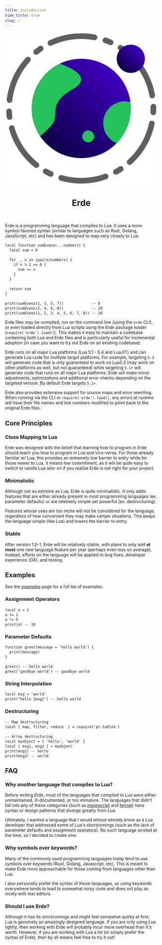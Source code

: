 ```yaml
---
title: Introduction
hide_title: true
slug: /
---
```


<center>

![Erde Logo](../../static/logo.svg)

# Erde

</center>

<br />

Erde is a programming language that compiles to Lua. It uses a more symbol
favored syntax (similar to languages such as Rust, Golang, JavaScript, etc) and
has been designed to map very closely to Lua.

```erde
local function sumEvens(...numbers) {
  local sum = 0

  for _, n in ipairs(numbers) {
    if n % 2 == 0 {
      sum += n
    }
  }

  return sum
}

print(sumEvens(1, 3, 5, 7))             -- 0
print(sumEvens(2, 4, 6, 8))             -- 20
print(sumEvens(1, 2, 3, 4, 5, 6, 7, 8)) -- 20
```

Erde files may be compiled, run on the command line (using the `erde` CLI), or
even loaded directly from Lua scripts using the Erde package loader 
(`require('erde').load()`). This makes it easy to maintain a codebase containing
both Lua and Erde files and is particularly useful for incremental adoption 
(in case you want to try out Erde on an existing codebase).

Erde runs on all major Lua platforms (Lua 5.1 - 5.4 and LuaJIT) and can generate
Lua code for multiple target platforms. For example, targeting `5.3` will
generate code that is only guaranteed to work on Lua5.3 (may work on other
platforms as well, but not guaranteed) while targeting `5.1+` will generate code
that runs on all major Lua platforms. Erde will make minor adjustments,
optimizations and additional error checks depending on the targeted version. By
default Erde targets `5.1+`.

Erde also provides extensive support for source maps and error rewriting. When
running via the CLI or `require('erde').load()`, any errors at runtime will have
their file names and line numbers modified to point back to the original Erde
files.

## Core Principles

### Close Mapping to Lua

Erde was designed with the belief that learning how to program in Erde should
teach you how to program in Lua and vice-versa. For those already familiar w/
Lua, this provides an extremely low barrier to entry while for those newer to
Lua, it means low commitment, as it will be quite easy to switch to vanilla Lua
later on if you realize Erde is not right for your project.

### Minimalistic

Although not as extreme as Lua, Erde is quite minimalistic. It only adds
features that are either already present in most programming languages
(ex. parameter defaults) or are relatively simple yet powerful (ex. destructuring).

Features whose uses are too niche will not be considered for the language,
regardless of how convenient they may make certain situations. This keeps the
language simple (like Lua) and lowers the barrier to entry.

### Stable

After version 1.0-1, Erde will be relatively stable, with plans to only add
**at most** one new language feature per year (perhaps even less on average).
Instead, efforts on the language will be applied to bug fixes, developer
experience (DX), and tooling.

## Examples

See the [examples](/examples) page for a full list of examples.

### Assignment Operators

```erde
local a = 1
a += 1
a *= 5
print(a) -- 10
```

### Parameter Defaults

```erde
function greet(message = 'hello world') {
  print(message)
}

greet() -- hello world
greet('goodbye world') -- goodbye world
```

### String Interpolation

```erde
local msg = 'world'
print("hello {msg}") -- hello world
```

### Destructuring

```erde
-- Map destructuring
local { map, filter, reduce  } = require('pl.tablex')

-- Array destructuring
local myobject = { 'hello', 'world' }
local [ msg1, msg2 ] = myobject
print(msg1) -- hello
print(msg2) -- world
```

## FAQ

### Why _another_ language that compiles to Lua?

Before writing Erde, most of the languages that compiled to Lua were either
unmaintained, ill-documented, or too immature. The languages that didn't fall
into any of these categories (such as [moonscript](https://moonscript.org)
and [fennel](https://fennel-lang.org)) have syntax or design patterns that
diverge greatly from Lua.

Ultimately, I wanted a language that I would _almost already know_ as a Lua
developer that addressed some of Lua's shortcomings (such as the lack of
parameter defaults and assignment operators). No such language existed at the
time, so I decided to create one.

### Why symbols over keywords?

Many of the commonly used programming languages today tend to use symbols over
keywords (Rust, Golang, Javascript, etc). This is meant to make Erde more
approachable for those coming from languages other than Lua.

I also personally prefer the syntax of these languages, as using keywords
everywhere tends to lead to somewhat noisy code and does not play as nicely with
text editors.

### Should I use Erde?

Although it has its shortcomings and might feel somewhat quirky at first, Lua is
genuinely an amazingly designed language. If you are only using Lua lightly,
then working with Erde will probably incur more overhead than it's worth.
However, if you are working with Lua a lot (or simply prefer the syntax of Erde),
then by all means feel free to try it out!
